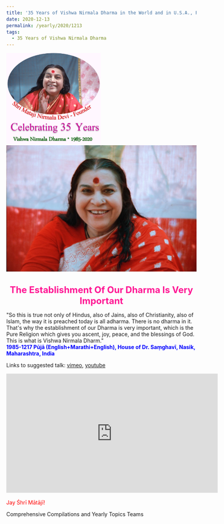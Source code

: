 ```yaml
---
title: '35 Years of Vishwa Nirmala Dharma in the World and in U.S.A., Post 21'
date: 2020-12-13
permalink: /yearly/2020/1213
tags:
  - 35 Years of Vishwa Nirmala Dharma
---
```


<div style="text-align: left"><img src="/images/Celebrating35YearsVishwaNirmalaDharma.png" width="250" /></div>

<div style="text-align: center"><img src="/images/image576.png" /></div>

<br>
<p style="color:DeepPink; text-align:center">
<font size="+2"><b>The Establishment Of Our Dharma Is Very Important</b><br></font>
</p>

<p>
"So this is true not only of Hindus, also of Jains, also of Christianity, also of Islam, the way it is preached today is all adharma. There is no dharma in it.<br>
That's why the establishment of our Dharma is very important, which is the Pure Religion which gives you ascent, joy, peace, and the blessings of God. This is what is Vishwa Nirmala Dharm."<br>
<font color="blue"><b>1985-1217 Pūjā (English+Marathi+English), House of Dr. Saṃghavī, Nasik, Maharashtra, India</b></font><br>
</p>

Links to suggested talk: <a href="https://vimeo.com/202018057"> vimeo</a>, <a href="https://www.youtube.com/watch?v=edzuSN9oujk"> youtube</a><br>

<iframe width="560" height="315" src="https://www.youtube.com/embed/edzuSN9oujk" frameborder="0" allow="accelerometer; autoplay; clipboard-write; encrypted-media; gyroscope; picture-in-picture" allowfullscreen></iframe><br>

<p style="color:red;">Jay Śhrī Mātājī!</p>

Comprehensive Compilations and Yearly Topics Teams